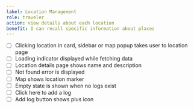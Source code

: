 ```yaml
---
label: Location Management
role: traveler
action: view details about each location
benefit: I can recall specific information about places
---
```


- [ ] Clicking location in card, sidebar or map popup takes user to location page
- [ ] Loading indicator displayed while fetching data
- [ ] Location details page shows name and description
- [ ] Not found error is displayed
- [ ] Map shows location marker
- [ ] Empty state is shown when no logs exist
- [ ] Click here to add a log
- [ ] Add log button shows plus icon

